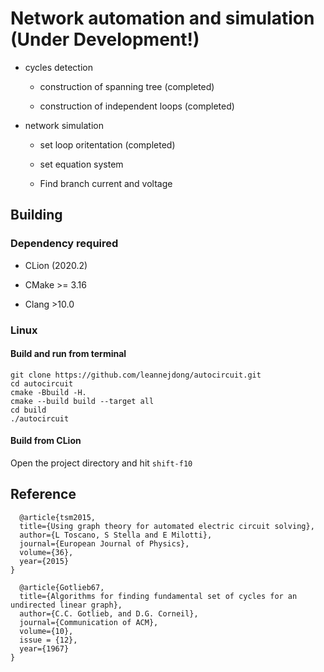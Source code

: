 # Network automation and simulation (Under Development!)

* cycles detection

  * construction of spanning tree (completed)
  
  * construction of independent loops (completed)
  
* network simulation
  
  * set loop oritentation (completed)
  
  * set equation system 
  
  * Find branch current and voltage
  
## Building

### Dependency required

- CLion (2020.2)

- CMake >= 3.16

- Clang >10.0

### Linux

#### Build and run from terminal
```
git clone https://github.com/leannejdong/autocircuit.git
cd autocircuit
cmake -Bbuild -H.
cmake --build build --target all
cd build
./autocircuit
```

#### Build from CLion

Open the project directory and hit `shift-f10`

## Reference

      @article{tsm2015,
      title={Using graph theory for automated electric circuit solving},
      author={L Toscano, S Stella and E Milotti},
      journal={European Journal of Physics},
      volume={36},
      year={2015}
    }
    
      @article{Gotlieb67,
      title={Algorithms for finding fundamental set of cycles for an undirected linear graph},
      author={C.C. Gotlieb, and D.G. Corneil},
      journal={Communication of ACM},
      volume={10},
      issue = {12},
      year={1967}
    }


